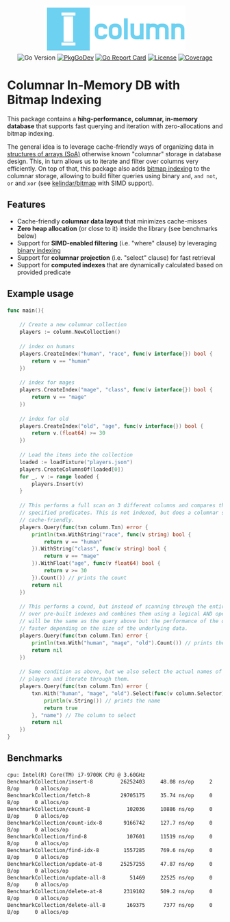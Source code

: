 <p align="center">
<img width="330" height="110" src=".github/logo.png" border="0" alt="kelindar/column">
<br>
<img src="https://img.shields.io/github/go-mod/go-version/kelindar/column" alt="Go Version">
<a href="https://pkg.go.dev/github.com/kelindar/column"><img src="https://pkg.go.dev/badge/github.com/kelindar/column" alt="PkgGoDev"></a>
<a href="https://goreportcard.com/report/github.com/kelindar/column"><img src="https://goreportcard.com/badge/github.com/kelindar/column" alt="Go Report Card"></a>
<a href="https://opensource.org/licenses/MIT"><img src="https://img.shields.io/badge/License-MIT-blue.svg" alt="License"></a>
<a href="https://coveralls.io/github/kelindar/column"><img src="https://coveralls.io/repos/github/kelindar/column/badge.svg" alt="Coverage"></a>
</p>

# Columnar In-Memory DB with Bitmap Indexing

This package contains a **hihg-performance, columnar, in-memory database** that supports fast querying and iteration with zero-allocations and bitmap indexing. 

The general idea is to leverage cache-friendly ways of organizing data in [structures of arrays (SoA)](https://en.wikipedia.org/wiki/AoS_and_SoA) otherwise known "columnar" storage in database design. This, in turn allows us to iterate and filter over columns very efficiently. On top of that, this package also adds [bitmap indexing](https://en.wikipedia.org/wiki/Bitmap_index) to the columnar storage, allowing to build filter queries using binary `and`, `and not`, `or` and `xor` (see [kelindar/bitmap](https://github.com/kelindar/bitmap) with SIMD support). 

## Features

 * Cache-friendly **columnar data layout** that minimizes cache-misses
 * **Zero heap allocation** (or close to it) inside the library (see benchmarks below)
 * Support for **SIMD-enabled filtering** (i.e. "where" clause) by leveraging [binary indexing](https://github.com/kelindar/bitmap)
 * Support for **columnar projection**  (i.e. "select" clause) for fast retrieval
 * Support for **computed indexes** that are dynamically calculated based on provided predicate

## Example usage

```go
func main(){

	// Create a new columnar collection
	players := column.NewCollection()

	// index on humans
	players.CreateIndex("human", "race", func(v interface{}) bool {
		return v == "human"
	})

	// index for mages
	players.CreateIndex("mage", "class", func(v interface{}) bool {
		return v == "mage"
	})

	// index for old
	players.CreateIndex("old", "age", func(v interface{}) bool {
		return v.(float64) >= 30
	})

	// Load the items into the collection
	loaded := loadFixture("players.json")
	players.CreateColumnsOf(loaded[0])
	for _, v := range loaded {
		players.Insert(v)
	}

	// This performs a full scan on 3 different columns and compares them given the 
	// specified predicates. This is not indexed, but does a columnar scan which is
	// cache-friendly.
	players.Query(func(txn column.Txn) error {
		println(txn.WithString("race", func(v string) bool {
			return v == "human"
		}).WithString("class", func(v string) bool {
			return v == "mage"
		}).WithFloat("age", func(v float64) bool {
			return v >= 30
		}).Count()) // prints the count
		return nil
	})

	// This performs a cound, but instead of scanning through the entire dataset, it scans
	// over pre-built indexes and combines them using a logical AND operation. The result
	// will be the same as the query above but the performance of the query is 10x-100x
	// faster depending on the size of the underlying data.
	players.Query(func(txn column.Txn) error {
		println(txn.With("human", "mage", "old").Count()) // prints the count
		return nil
	})

	// Same condition as above, but we also select the actual names of those 
	// players and iterate through them.
	players.Query(func(txn column.Txn) error {
		txn.With("human", "mage", "old").Select(func(v column.Selector) bool {
			println(v.String()) // prints the name
			return true
		}, "name") // The column to select
		return nil
	})
}
```

## Benchmarks

```
cpu: Intel(R) Core(TM) i7-9700K CPU @ 3.60GHz
BenchmarkCollection/insert-8         26252403     48.08 ns/op     2 B/op     0 allocs/op
BenchmarkCollection/fetch-8          29705175     35.74 ns/op     0 B/op     0 allocs/op
BenchmarkCollection/count-8            102036     10886 ns/op     0 B/op     0 allocs/op
BenchmarkCollection/count-idx-8       9166742     127.7 ns/op     0 B/op     0 allocs/op
BenchmarkCollection/find-8             107601     11519 ns/op     0 B/op     0 allocs/op
BenchmarkCollection/find-idx-8        1557285     769.6 ns/op     0 B/op     0 allocs/op
BenchmarkCollection/update-at-8      25257255     47.87 ns/op     0 B/op     0 allocs/op
BenchmarkCollection/update-all-8        51469     22525 ns/op     0 B/op     0 allocs/op
BenchmarkCollection/delete-at-8       2319102     509.2 ns/op     0 B/op     0 allocs/op
BenchmarkCollection/delete-all-8       169375      7377 ns/op     0 B/op     0 allocs/op
```